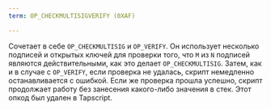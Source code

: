 ```yaml
---
term: OP_CHECKMULTISIGVERIFY (0XAF)

---
```

Сочетает в себе `OP_CHECKMULTISIG` и `OP_VERIFY`. Он использует несколько подписей и открытых ключей для проверки того, что `M` из `N` подписей являются действительными, как это делает `OP_CHECKMULTISIG`. Затем, как и в случае с `OP_VERIFY`, если проверка не удалась, скрипт немедленно останавливается с ошибкой. Если же проверка прошла успешно, скрипт продолжает работу без занесения какого-либо значения в стек. Этот опкод был удален в Tapscript.